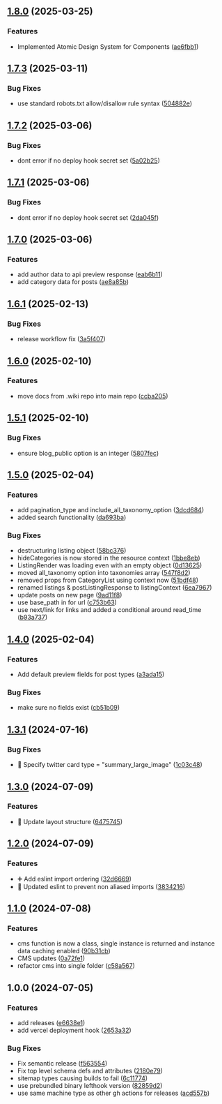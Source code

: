 ## [1.8.0](https://github.com/Made-Together/nextwptemplate/compare/v1.7.3...v1.8.0) (2025-03-25)


### Features

* Implemented Atomic Design System for Components ([ae6fbb1](https://github.com/Made-Together/nextwptemplate/commit/ae6fbb1ace21459ad8bfb6e9268c69e5d8ec930a))

## [1.7.3](https://github.com/Made-Together/nextwptemplate/compare/v1.7.2...v1.7.3) (2025-03-11)


### Bug Fixes

* use standard robots.txt allow/disallow rule syntax ([504882e](https://github.com/Made-Together/nextwptemplate/commit/504882eee383f0381c2cdd62c5b4dcb38ebc8400))

## [1.7.2](https://github.com/Made-Together/nextwptemplate/compare/v1.7.1...v1.7.2) (2025-03-06)


### Bug Fixes

* dont error if no deploy hook secret set ([5a02b25](https://github.com/Made-Together/nextwptemplate/commit/5a02b25fdbee1527ef16a5cd0346ecccf803561d))

## [1.7.1](https://github.com/Made-Together/nextwptemplate/compare/v1.7.0...v1.7.1) (2025-03-06)


### Bug Fixes

* dont error if no deploy hook secret set ([2da045f](https://github.com/Made-Together/nextwptemplate/commit/2da045f9223057461727c0aebee8eff14c66f2f6))

## [1.7.0](https://github.com/Made-Together/nextwptemplate/compare/v1.6.1...v1.7.0) (2025-03-06)


### Features

* add author data to api preview response ([eab6b11](https://github.com/Made-Together/nextwptemplate/commit/eab6b11dbe172bccdd646e162d6627043c41cd4f))
* add category data for posts ([ae8a85b](https://github.com/Made-Together/nextwptemplate/commit/ae8a85b94812439056caa007229eb9dca7217a3e))

## [1.6.1](https://github.com/Made-Together/nextwptemplate/compare/v1.6.0...v1.6.1) (2025-02-13)


### Bug Fixes

* release workflow fix ([3a5f407](https://github.com/Made-Together/nextwptemplate/commit/3a5f407dc24df2b19cdd463b56082a316800be95))

## [1.6.0](https://github.com/Made-Together/nextwptemplate/compare/v1.5.1...v1.6.0) (2025-02-10)


### Features

* move docs from .wiki repo into main repo ([ccba205](https://github.com/Made-Together/nextwptemplate/commit/ccba20573742994848e0b8459e4760b3f7ca4918))

## [1.5.1](https://github.com/Made-Together/nextwptemplate/compare/v1.5.0...v1.5.1) (2025-02-10)


### Bug Fixes

* ensure blog_public option is an integer ([5807fec](https://github.com/Made-Together/nextwptemplate/commit/5807fecc44d5510c4770b6b9a3c15f77d9e8034d))

## [1.5.0](https://github.com/Made-Together/nextwptemplate/compare/v1.4.0...v1.5.0) (2025-02-04)


### Features

* add pagination_type and include_all_taxonomy_option ([3dcd684](https://github.com/Made-Together/nextwptemplate/commit/3dcd6847b4cabbd8d7c0973ba5d5e56b53f7ba83))
* added search functionality ([da693ba](https://github.com/Made-Together/nextwptemplate/commit/da693bac000df94514497fc8430343286955909b))


### Bug Fixes

* destructuring listing object ([58bc376](https://github.com/Made-Together/nextwptemplate/commit/58bc37610dc29e242598341efeed23d95f23dab0))
* hideCategories is now stored in the resource context ([1bbe8eb](https://github.com/Made-Together/nextwptemplate/commit/1bbe8ebdc5a850739acffdc9b9399bb5e04101fe))
* ListingRender was loading even with an empty object ([0d13625](https://github.com/Made-Together/nextwptemplate/commit/0d13625b82638f5d2b6b6eb517dd29daef002dee))
* moved all_taxonomy option into taxonomies array ([547f8d2](https://github.com/Made-Together/nextwptemplate/commit/547f8d2102b7e6ced7d42aea45d4ce69cb25bb8a))
* removed props from CategoryList using context now ([51bdf48](https://github.com/Made-Together/nextwptemplate/commit/51bdf4844c0b33f11277e8d705800ac0fbc490dd))
* renamed listings & postListingResponse to listingContext ([6ea7967](https://github.com/Made-Together/nextwptemplate/commit/6ea79675a1d216c54871c844522f25fced53d1f2))
* update posts on new page ([9ad11f8](https://github.com/Made-Together/nextwptemplate/commit/9ad11f85f0c707fd561485ae1fd15de7b87fa0c8))
* use base_path in for url ([c753b63](https://github.com/Made-Together/nextwptemplate/commit/c753b63d4693fd6b48fdee461fe48661af69f4ea))
* use next/link for links and added a conditional around read_time ([b93a737](https://github.com/Made-Together/nextwptemplate/commit/b93a7374739d13c9170e782e42e6139f4a5c5d1c))

## [1.4.0](https://github.com/Made-Together/nextwptemplate/compare/v1.3.1...v1.4.0) (2025-02-04)


### Features

* Add default preview fields for post types ([a3ada15](https://github.com/Made-Together/nextwptemplate/commit/a3ada15672ead1876660d7c4786ea16ad57df1f7))


### Bug Fixes

* make sure no fields exist ([cb51b09](https://github.com/Made-Together/nextwptemplate/commit/cb51b0985052cb93f2333cbefdecb172ae389484))

## [1.3.1](https://github.com/Made-Together/nextwptemplate/compare/v1.3.0...v1.3.1) (2024-07-16)


### Bug Fixes

* :bug: Specify twitter card type = "summary_large_image" ([1c03c48](https://github.com/Made-Together/nextwptemplate/commit/1c03c48dc7d82325ab9dd8723a6d9f3e0ddadcfe))

## [1.3.0](https://github.com/Made-Together/nextwptemplate/compare/v1.2.0...v1.3.0) (2024-07-09)


### Features

* :art: Update layout structure ([6475745](https://github.com/Made-Together/nextwptemplate/commit/6475745ebcfa5c6f3b114e160441de03c8d71eb0))

## [1.2.0](https://github.com/Made-Together/nextwptemplate/compare/v1.1.0...v1.2.0) (2024-07-09)


### Features

* :heavy_plus_sign: Add eslint import ordering ([32d6669](https://github.com/Made-Together/nextwptemplate/commit/32d6669e9725a44de73ed358469797c3b686c421))
* :wrench: Updated eslint to prevent non aliased imports ([3834216](https://github.com/Made-Together/nextwptemplate/commit/383421610e25a1a8bd946b70f258c7fcd9892fe6))

## [1.1.0](https://github.com/Made-Together/nextwptemplate/compare/v1.0.0...v1.1.0) (2024-07-08)


### Features

* cms function is now a class, single instance is returned and instance data caching enabled ([90b31cb](https://github.com/Made-Together/nextwptemplate/commit/90b31cb2aada4308180ac604a3b1f3dcd2dc15b2))
* CMS updates ([0a72fe1](https://github.com/Made-Together/nextwptemplate/commit/0a72fe1737492add7ef726809ac55a2def7940ec))
* refactor cms into single folder ([c58a567](https://github.com/Made-Together/nextwptemplate/commit/c58a567bf5ec78f6cfabad425a2c851d55938299))

## 1.0.0 (2024-07-05)


### Features

* add releases ([e6638e1](https://github.com/Made-Together/nextwptemplate/commit/e6638e1b4afe0f63d930173308ff2342c9e0bb7b))
* add vercel deployment hook ([2653a32](https://github.com/Made-Together/nextwptemplate/commit/2653a32180e38f0d2cea2eb311b3a7883bddb7f0))


### Bug Fixes

* Fix semantic release ([f563554](https://github.com/Made-Together/nextwptemplate/commit/f56355451dbf7f6880b1871411ac920bd15b1909))
* Fix top level schema defs and attributes ([2180e79](https://github.com/Made-Together/nextwptemplate/commit/2180e79f9b73b0bd6f892d16138a7168c642764b))
* sitemap types causing builds to fail ([6c11774](https://github.com/Made-Together/nextwptemplate/commit/6c11774f2c6a4e02e44074dc43a3b1b91a98557c))
* use prebundled binary lefthook version ([82859d2](https://github.com/Made-Together/nextwptemplate/commit/82859d22706d5071bd09d0f4e0aff4e83ba63a42))
* use same machine type as other gh actions for releases ([acd557b](https://github.com/Made-Together/nextwptemplate/commit/acd557ba4fbd3c6ea2bb86bacd4bd5b3ff1e358f))
